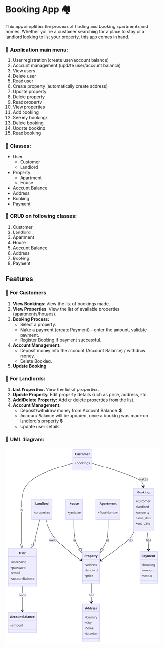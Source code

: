 # Booking App :houses:
This app simplifies the process of finding and booking apartments and homes. Whether you're a customer searching for a place to stay or a landlord looking to list your property, this app comes in hand.

### :bookmark: Application main menu:
1. User registration (create user/account balance)
2. Account management (update user/account balance)
3. View users
4. Delete user
5. Read user
6. Create property (automatically create address)
7. Update property
8. Delete property
9. Read property
10. View properties
11. Add booking
12. See my bookings
13. Delete booking
14. Update booking
15. Read booking

### :bookmark: Classes:
- User:
   - Customer
   - Landlord
- Property:
   - Apartment
   - House
- Account Balance
- Address
- Booking
- Payment
### :bookmark: CRUD on following classes:
1. Customer
2. Landlord
3. Apartment
4. House
5. Account Balance
6. Address
7. Booking
8. Payment

## Features

### :bookmark: For Customers:

1. **View Bookings:** View the list of bookings made.
2. **View Properties:** View the list of available properties (apartments/houses).
3. **Booking Process:**
    - Select a property.
    - Make a payment (create Payment) – enter the amount, validate payment.
    - Register Booking if payment successful.
4. **Account Management:**
    - Deposit money into the account (Account Balance) / withdraw money.
    - Delete Booking.
5. **Update Booking**

### :bookmark: For Landlords:

1. **List Properties:** View the list of properties.
2. **Update Property:** Edit property details such as price, address, etc.
3. **Add/Delete Property:** Add or delete properties from the list.
4. **Account Management:**
    - Deposit/withdraw money from Account Balance. :heavy_dollar_sign:
    - Account Balance will be updated, once a booking was made on landlord's property :heavy_dollar_sign:
    - Update user details      


### :bookmark: UML diagram:

<img src="./diagrams/uml-booking.png">